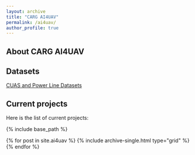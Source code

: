 ```yaml
---
layout: archive
title: "CARG AI4UAV"
permalink: /ai4uav/
author_profile: true
---
```


## About CARG AI4UAV


## Datasets
[CUAS and Power Line Datasets](http://206.12.93.58/)

## Current projects
Here is the list of current projects:

{% include base_path %}


{% for post in site.ai4uav %}
  {% include archive-single.html  type="grid" %}
{% endfor %}
